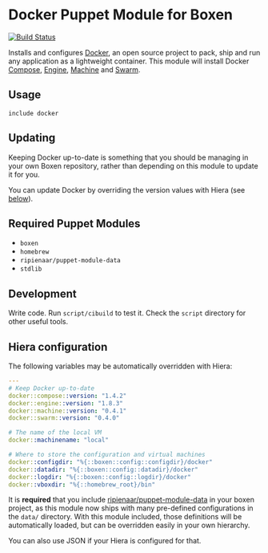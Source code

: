 # Docker Puppet Module for Boxen

[![Build Status](https://travis-ci.org/boxen/puppet-docker.svg)](https://travis-ci.org/boxen/puppet-docker)

Installs and configures [Docker](https://www.docker.com), an open source project
to pack, ship and run any application as a lightweight container. This module will
install Docker [Compose](https://www.docker.com/docker-compose), [Engine](https://www.docker.com/docker-engine),
[Machine](https://www.docker.com/docker-machine) and [Swarm](https://www.docker.com/docker-swarm).

## Usage

```puppet
include docker
```

## Updating

Keeping Docker up-to-date is something that you should be managing in your own
Boxen repository, rather than depending on this module to update it for you.

You can update Docker by overriding the version values with Hiera (see [below](#hiera-configuration)).

## Required Puppet Modules

* `boxen`
* `homebrew`
* `ripienaar/puppet-module-data`
* `stdlib`

## Development

Write code. Run `script/cibuild` to test it. Check the `script`
directory for other useful tools.

## Hiera configuration

The following variables may be automatically overridden with Hiera:

```yaml
---
# Keep Docker up-to-date
docker::compose::version: "1.4.2"
docker::engine::version: "1.8.3"
docker::machine::version: "0.4.1"
docker::swarm::version: "0.4.0"

# The name of the local VM
docker::machinename: "local"

# Where to store the configuration and virtual machines
docker::configdir: "%{::boxen::config::configdir}/docker"
docker::datadir: "%{::boxen::config::datadir}/docker"
docker::logdir: "%{::boxen::config::logdir}/docker"
docker::vboxdir: "%{::homebrew_root}/bin"
```

It is **required** that you include
[ripienaar/puppet-module-data](https://github.com/ripienaar/puppet-module-data)
in your boxen project, as this module now ships with many pre-defined configurations
in the `data/` directory. With this module included, those
definitions will be automatically loaded, but can be overridden easily in your
own hierarchy.

You can also use JSON if your Hiera is configured for that.
